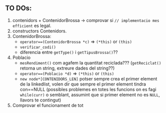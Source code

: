 ## TO DOs:
 1. contenidors + ContenidorBrossa -> comprovar si `// implementacio mes efficient` es legal.
 2. constructors Contenidors.
 3. ContenidorBrossa:
    - `operator==(ContenidorBrossa *c)` => `(*this)` or `(this)`
    - `verificar_codi()`
    - diferencia entre `getType()` i `getTipusBrossa()`??
 4. Poblacio
    - `mesRendiment()` com agafem la quantitat reciclada??? (`getReciclat()` retorna un string, extreure dades del string??)
    - `operator==(Poblacio *d)` => `(*this)` or `(this)`
    - `new node*[CONTENIDORS_LEN]` potser sempre crea el primer element de la linkedlist, volen dir que sempre el primer element tindra con==NULL (possibles problemes en totes les funcions on es fagi `while(curr)` o semblant, assumint que si primer element no es `NULL`, llavors te contingut)
 5. Comprovar el funcionament de tot